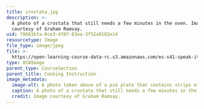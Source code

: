 ```yaml
---
title: crostata.jpg
description: >-
  A photo of a crostata that still needs a few minutes in the oven. Image
  courtesy of Graham Ramsay.
uid: 70681bfa-0ce3-478f-83ea-3f52a0102e14
resourcetype: Image
file_type: image/jpeg
file: >-
  https://open-learning-course-data-rc.s3.amazonaws.com/es-s41-speak-italian-with-your-mouth-full-spring-2012/70681bfa0ce3478f83ea3f52a0102e14_crostata.jpg
type: OCWImage
parent_type: CourseSection
parent_title: Cooking Instruction
image_metadata:
  image-alt: A photo taken above of a pie plate that contains strips of dough and fruit.
  caption: A photo of a crostata that still needs a few minutes in the oven.
  credit: Image courtesy of Graham Ramsay.
---
```

